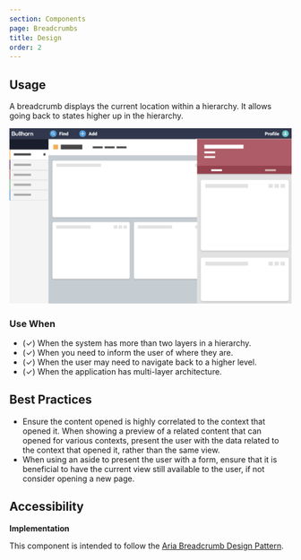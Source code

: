```yaml
---
section: Components
page: Breadcrumbs
title: Design
order: 2
---
```


## Usage

<novo-grid columns="2" align="start" gap="2rem">
<div>

A breadcrumb displays the current location within a hierarchy. It allows going back to states higher up in the hierarchy.

</div>

<img src="assets/images/AsideOverview.png"/>

</novo-grid>

### Use When

- (✓) When the system has more than two layers in a hierarchy.
- (✓) When you need to inform the user of where they are.
- (✓) When the user may need to navigate back to a higher level.
- (✓) When the application has multi-layer architecture.


## Best Practices

- Ensure the content opened is highly correlated to the context that opened it. When showing a preview of a related content that can opened for various contexts, present the user with the data related to the context that opened it, rather than the same view.
- When using an aside to present the user with a form, ensure that it is beneficial to have the current view still available to the user, if not consider opening a new page.

## Accessibility

**Implementation**

This component is intended to follow the [Aria Breadcrumb Design Pattern](https://www.w3.org/TR/wai-aria-practices/#breadcrumb).